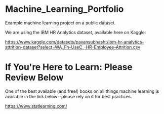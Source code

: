 # Machine_Learning_Portfolio
Example machine learning project on a public dataset.

We are using the IBM HR Analytics dataset, available here on Kaggle:

https://www.kaggle.com/datasets/pavansubhasht/ibm-hr-analytics-attrition-dataset?select=WA_Fn-UseC_-HR-Employee-Attrition.csv

# If You're Here to Learn: Please Review Below

One of the best available (and free!) books on all things machine learning is available in the link below--please rely on it for best practices.

https://www.statlearning.com/

